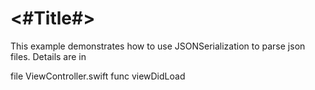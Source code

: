 #  <#Title#>

This example demonstrates how to use JSONSerialization to parse json files. Details are in 

file ViewController.swift
func viewDidLoad
